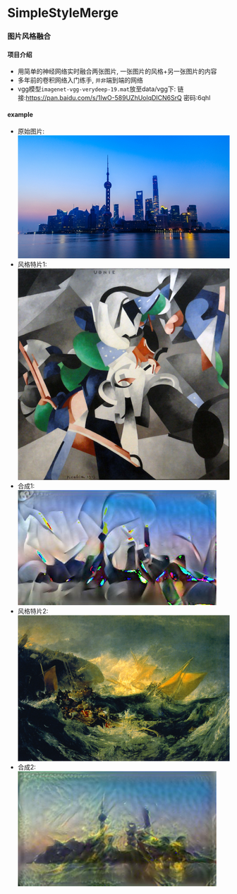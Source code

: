 # SimpleStyleMerge
### 图片风格融合
#### 项目介绍
* 用简单的神经网络实时融合两张图片, 一张图片的风格+另一张图片的内容  
* 多年前的卷积网络入门练手, `并非`端到端的网络  
* vgg模型`imagenet-vgg-verydeep-19.mat`放至data/vgg下: 链接:https://pan.baidu.com/s/1IwO-589UZhUolqDICN6SrQ  密码:6qhl

#### example
* 原始图片:  
![avatar](data/img/shanghai.jpg)
* 风格特片1:  
![avatar](data/style/udnie.jpg)
* 合成1:  
![avatar](data/output/shanghai_udnie.jpg)
* 风格特片2:  
![avatar](data/style/ship.jpg)
* 合成2:  
![avatar](data/output/shanghai_ship.jpg)
